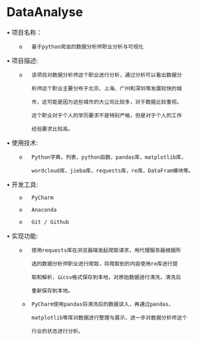 # DataAnalyse
•	项目名称：

        o	基于python爬虫的数据分析师职业分析与可视化
        
 •	项目描述:
 
        o	该项目对数据分析师这个职业进行分析，通过分析可以看出数据分
        
            析师这个职业主要分布于北京、上海、广州和深圳等发展较快的城
            
            市，这可能是因为这些城市的大公司比较多，对于数据比较重视。
            
            这个职业对于个人的学历要求不是特别严格，但是对于个人的工作
            
            经验要求比较高。
            
 •	使用技术:
 
        o	Python字典，列表，python函数，pandas库，matplotlib库，
        
            wordcloud库，jieba库，requests库，re库，DataFram模块等。
            
 •	开发工具:
 
        o	PyCharm
        
        o	Anaconda
        
        o	Git / Github
        
 •	实现功能:
 
        o	使用requests库在浏览器端发起爬取请求，用代理服务器根据所
        
            选的数据分析师职业进行爬取，将爬取到的内容使用re库进行提
            
            取和解析，以csv格式保存到本地，对原始数据进行清洗，清洗后
            
            重新保存到本地。
            
         o	PyCharm使用pandas将清洗后的数据读入，再通过pandas、
         
            matplotlib等库对数据进行整理与展示，进一步对数据分析师这个
            
            行业的状态进行分析。
                 
